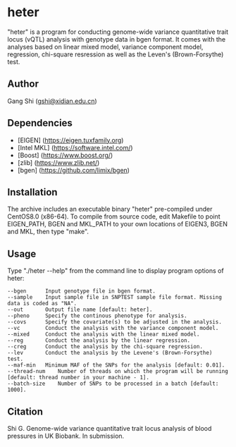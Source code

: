 # heter
"heter" is a program for conducting genome-wide variance quantitative trait locus (vQTL) analysis with genotype data in bgen format. It comes with the analyses based on linear mixed model, variance component model, regression, chi-square resression as well as the Leven's (Brown-Forsythe) test.

## Author
Gang Shi (gshi@xidian.edu.cn)

## Dependencies
+ [EIGEN] (https://eigen.tuxfamily.org)
+ [Intel MKL] (https://software.intel.com/)
+ [Boost] (https://www.boost.org/)
+ [zlib] (https://www.zlib.net/)
+ [bgen] (https://github.com/limix/bgen)

## Installation
The archive includes an executable binary "heter" pre-compiled under CentOS8.0 (x86-64). To compile from source code, edit Makefile to point EIGEN_PATH, BGEN and MKL_PATH to your own locations of EIGEN3, BGEN and MKL, then type "make".

## Usage
Type "./heter --help" from the command line to display program options of heter:

    --bgen		Input genotype file in bgen format.
    --sample	Input sample file in SNPTEST sample file format. Missing data is coded as "NA".
    --out		Output file name [default: heter].
    --pheno		Specify the continous phenotype for analysis.
    --covs		Specify the covariate(s) to be adjusted in the analysis.
    --vc		Conduct the analysis with the variance component model.
    --mixed		Conduct the analysis with the linear mixed model.
    --reg		Conduct the analysis by the linear regression.
    --creg		Conduct the analysis by the chi-square regression.
    --lev		Conduct the analysis by the Levene's (Brown-Forsythe) test.
    --maf-min	Minimum MAF of the SNPs for the analysis [default: 0.01].
    --thread-num	Number of threads on which the program will be running [default: thread number in your machine - 1].
    --batch-size	Number of SNPs to be processed in a batch [default: 1000].
    
## Citation
Shi G. Genome-wide variance quantitative trait locus analysis of blood pressures in UK Biobank. In submission.
